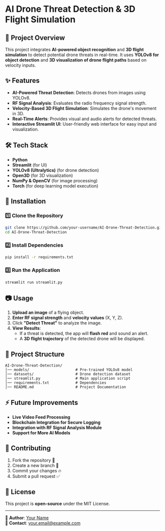 # AI Drone Threat Detection & 3D Flight Simulation

## 📌 Project Overview
This project integrates **AI-powered object recognition** and **3D flight simulation** to detect potential drone threats in real-time. It uses **YOLOv8 for object detection** and **3D visualization of drone flight paths** based on velocity inputs.

## ✨ Features
- **AI-Powered Threat Detection**: Detects drones from images using YOLOv8.
- **RF Signal Analysis**: Evaluates the radio frequency signal strength.
- **Velocity-Based 3D Flight Simulation**: Simulates the drone's movement in 3D.
- **Real-Time Alerts**: Provides visual and audio alerts for detected threats.
- **Interactive Streamlit UI**: User-friendly web interface for easy input and visualization.

## 🛠️ Tech Stack
- **Python**
- **Streamlit** (for UI)
- **YOLOv8 (Ultralytics)** (for drone detection)
- **Open3D** (for 3D visualization)
- **NumPy & OpenCV** (for image processing)
- **Torch** (for deep learning model execution)

## 🚀 Installation
### 1️⃣ Clone the Repository
```bash
git clone https://github.com/your-username/AI-Drone-Threat-Detection.git
cd AI-Drone-Threat-Detection
```
### 2️⃣ Install Dependencies
```bash
pip install -r requirements.txt
```

### 3️⃣ Run the Application
```bash
streamlit run streamlit.py
```

## 📷 Usage
1. **Upload an image** of a flying object.
2. **Enter RF signal strength** and **velocity values** (X, Y, Z).
3. Click **"Detect Threat"** to analyze the image.
4. **View Results**:
   - If a threat is detected, the app will **flash red** and sound an alert.
   - A **3D flight trajectory** of the detected drone will be displayed.
   
## 📂 Project Structure
```
AI-Drone-Threat-Detection/
│── models/                     # Pre-trained YOLOv8 model
│── datasets/                   # Drone detection dataset
│── streamlit.py                # Main application script
│── requirements.txt            # Dependencies
│── README.md                   # Project Documentation
```

## ⚡ Future Improvements
- **Live Video Feed Processing**
- **Blockchain Integration for Secure Logging**
- **Integration with RF Signal Analysis Module**
- **Support for More AI Models**

## 🤝 Contributing
1. Fork the repository 🍴
2. Create a new branch 🚀
3. Commit your changes 🔥
4. Submit a pull request ✅

## 📜 License
This project is **open-source** under the MIT License.

---
🔗 **Author**: [Your Name](https://github.com/your-username)  
📧 **Contact**: your.email@example.com

